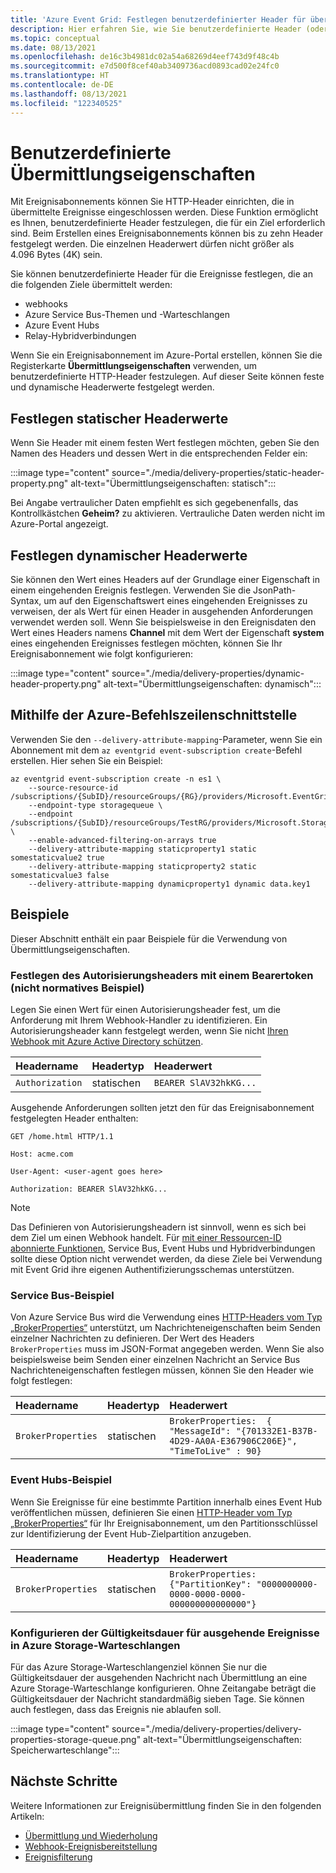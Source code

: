 ```yaml
---
title: 'Azure Event Grid: Festlegen benutzerdefinierter Header für übermittelte Ereignisse'
description: Hier erfahren Sie, wie Sie benutzerdefinierte Header (oder Übermittlungseigenschaften) für übermittelte Ereignisse festlegen.
ms.topic: conceptual
ms.date: 08/13/2021
ms.openlocfilehash: de16c3b4981dc02a54a68269d4eef743d9f48c4b
ms.sourcegitcommit: e7d500f8cef40ab3409736acd0893cad02e24fc0
ms.translationtype: HT
ms.contentlocale: de-DE
ms.lasthandoff: 08/13/2021
ms.locfileid: "122340525"
---
```

# <a name="custom-delivery-properties"></a>Benutzerdefinierte Übermittlungseigenschaften
Mit Ereignisabonnements können Sie HTTP-Header einrichten, die in übermittelte Ereignisse eingeschlossen werden. Diese Funktion ermöglicht es Ihnen, benutzerdefinierte Header festzulegen, die für ein Ziel erforderlich sind. Beim Erstellen eines Ereignisabonnements können bis zu zehn Header festgelegt werden. Die einzelnen Headerwert dürfen nicht größer als 4.096 Bytes (4K) sein.

Sie können benutzerdefinierte Header für die Ereignisse festlegen, die an die folgenden Ziele übermittelt werden:

- webhooks
- Azure Service Bus-Themen und -Warteschlangen
- Azure Event Hubs
- Relay-Hybridverbindungen

Wenn Sie ein Ereignisabonnement im Azure-Portal erstellen, können Sie die Registerkarte **Übermittlungseigenschaften** verwenden, um benutzerdefinierte HTTP-Header festzulegen. Auf dieser Seite können feste und dynamische Headerwerte festgelegt werden.

## <a name="setting-static-header-values"></a>Festlegen statischer Headerwerte
Wenn Sie Header mit einem festen Wert festlegen möchten, geben Sie den Namen des Headers und dessen Wert in die entsprechenden Felder ein:

:::image type="content" source="./media/delivery-properties/static-header-property.png" alt-text="Übermittlungseigenschaften: statisch":::

Bei Angabe vertraulicher Daten empfiehlt es sich gegebenenfalls, das Kontrollkästchen **Geheim?** zu aktivieren. Vertrauliche Daten werden nicht im Azure-Portal angezeigt. 

## <a name="setting-dynamic-header-values"></a>Festlegen dynamischer Headerwerte
Sie können den Wert eines Headers auf der Grundlage einer Eigenschaft in einem eingehenden Ereignis festlegen. Verwenden Sie die JsonPath-Syntax, um auf den Eigenschaftswert eines eingehenden Ereignisses zu verweisen, der als Wert für einen Header in ausgehenden Anforderungen verwendet werden soll. Wenn Sie beispielsweise in den Ereignisdaten den Wert eines Headers namens **Channel** mit dem Wert der Eigenschaft **system** eines eingehenden Ereignisses festlegen möchten, können Sie Ihr Ereignisabonnement wie folgt konfigurieren:

:::image type="content" source="./media/delivery-properties/dynamic-header-property.png" alt-text="Übermittlungseigenschaften: dynamisch":::

## <a name="use-azure-cli"></a>Mithilfe der Azure-Befehlszeilenschnittstelle
Verwenden Sie den `--delivery-attribute-mapping`-Parameter, wenn Sie ein Abonnement mit dem `az eventgrid event-subscription create`-Befehl erstellen. Hier sehen Sie ein Beispiel:

```azurecli
az eventgrid event-subscription create -n es1 \
    --source-resource-id /subscriptions/{SubID}/resourceGroups/{RG}/providers/Microsoft.EventGrid/topics/topic1
    --endpoint-type storagequeue \
    --endpoint /subscriptions/{SubID}/resourceGroups/TestRG/providers/Microsoft.Storage/storageAccounts/sa1/queueservices/default/queues/q1 \
    --enable-advanced-filtering-on-arrays true
    --delivery-attribute-mapping staticproperty1 static somestaticvalue2 true 
    --delivery-attribute-mapping staticproperty2 static somestaticvalue3 false 
    --delivery-attribute-mapping dynamicproperty1 dynamic data.key1
```

## <a name="examples"></a>Beispiele
Dieser Abschnitt enthält ein paar Beispiele für die Verwendung von Übermittlungseigenschaften.

### <a name="setting-the-authorization-header-with-a-bearer-token-non-normative-example"></a>Festlegen des Autorisierungsheaders mit einem Bearertoken (nicht normatives Beispiel)

Legen Sie einen Wert für einen Autorisierungsheader fest, um die Anforderung mit Ihrem Webhook-Handler zu identifizieren. Ein Autorisierungsheader kann festgelegt werden, wenn Sie nicht [Ihren Webhook mit Azure Active Directory schützen](secure-webhook-delivery.md).

| Headername   | Headertyp | Headerwert |
| :--           | :--         | :--            |
|`Authorization` | statischen | `BEARER SlAV32hkKG...`|

Ausgehende Anforderungen sollten jetzt den für das Ereignisabonnement festgelegten Header enthalten:

```console
GET /home.html HTTP/1.1

Host: acme.com

User-Agent: <user-agent goes here>

Authorization: BEARER SlAV32hkKG...
```

> [!NOTE]
> Das Definieren von Autorisierungsheadern ist sinnvoll, wenn es sich bei dem Ziel um einen Webhook handelt. Für [mit einer Ressourcen-ID abonnierte Funktionen](/rest/api/eventgrid/version2020-06-01/eventsubscriptions/createorupdate#azurefunctioneventsubscriptiondestination), Service Bus, Event Hubs und Hybridverbindungen sollte diese Option nicht verwendet werden, da diese Ziele bei Verwendung mit Event Grid ihre eigenen Authentifizierungsschemas unterstützen.

### <a name="service-bus-example"></a>Service Bus-Beispiel
Von Azure Service Bus wird die Verwendung eines [HTTP-Headers vom Typ „BrokerProperties“](/rest/api/servicebus/message-headers-and-properties#message-headers) unterstützt, um Nachrichteneigenschaften beim Senden einzelner Nachrichten zu definieren. Der Wert des Headers `BrokerProperties` muss im JSON-Format angegeben werden. Wenn Sie also beispielsweise beim Senden einer einzelnen Nachricht an Service Bus Nachrichteneigenschaften festlegen müssen, können Sie den Header wie folgt festlegen:

| Headername | Headertyp | Headerwert |
| :-- | :-- | :-- |
|`BrokerProperties` | statischen     | `BrokerProperties:  { "MessageId": "{701332E1-B37B-4D29-AA0A-E367906C206E}", "TimeToLive" : 90}` |


### <a name="event-hubs-example"></a>Event Hubs-Beispiel

Wenn Sie Ereignisse für eine bestimmte Partition innerhalb eines Event Hub veröffentlichen müssen, definieren Sie einen [HTTP-Header vom Typ „BrokerProperties“](/rest/api/eventhub/event-hubs-runtime-rest#common-headers) für Ihr Ereignisabonnement, um den Partitionsschlüssel zur Identifizierung der Event Hub-Zielpartition anzugeben.

| Headername | Headertyp | Headerwert                                  |
| :-- | :-- | :-- |
|`BrokerProperties` | statischen | `BrokerProperties: {"PartitionKey": "0000000000-0000-0000-0000-000000000000000"}`  |


### <a name="configure-time-to-live-on-outgoing-events-to-azure-storage-queues"></a>Konfigurieren der Gültigkeitsdauer für ausgehende Ereignisse in Azure Storage-Warteschlangen
Für das Azure Storage-Warteschlangenziel können Sie nur die Gültigkeitsdauer der ausgehenden Nachricht nach Übermittlung an eine Azure Storage-Warteschlange konfigurieren. Ohne Zeitangabe beträgt die Gültigkeitsdauer der Nachricht standardmäßig sieben Tage. Sie können auch festlegen, dass das Ereignis nie ablaufen soll.

:::image type="content" source="./media/delivery-properties/delivery-properties-storage-queue.png" alt-text="Übermittlungseigenschaften: Speicherwarteschlange":::

## <a name="next-steps"></a>Nächste Schritte
Weitere Informationen zur Ereignisübermittlung finden Sie in den folgenden Artikeln:

- [Übermittlung und Wiederholung](delivery-and-retry.md)
- [Webhook-Ereignisbereitstellung](webhook-event-delivery.md)
- [Ereignisfilterung](event-filtering.md)
